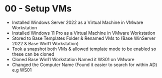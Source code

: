 # 00 - Setup VMs


* Installed Windows Server 2022 as a Virtual Machine in VMware Workstation
* Installed Windows 11 Pro as a Virtual Machine in VMware Workstation
* Stored to Base Templates Folder & Renamed VMs to (Base WinServer 2022 & Base Win11 Workstation)
* Took a snapshot both VMs & allowed template mode to be enabled so these can be cloned
* Cloned Base Win11 Workstation Named it WS01 on VMware
* Changed the Computer Name (Found it easier to search for within AD) e.g WS01